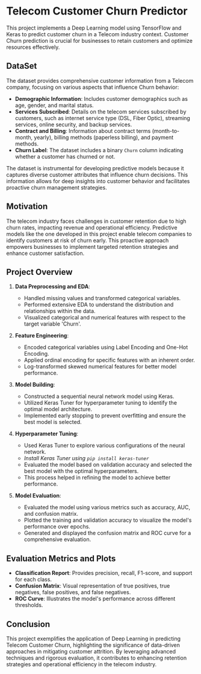 # Telecom Customer Churn Predictor

This project implements a Deep Learning model using TensorFlow and Keras to predict customer churn in a Telecom industry context. Customer Churn prediction is crucial for businesses to retain customers and optimize resources effectively.

## DataSet
The dataset provides comprehensive customer information from a Telecom company, focusing on various aspects that influence Churn behavior:
- **Demographic Information**: Includes customer demographics such as age, gender, and marital status.
- **Services Subscribed**: Details on the telecom services subscribed by customers, such as internet service type (DSL, Fiber Optic), streaming services, online security, and backup services.
- **Contract and Billing**: Information about contract terms (month-to-month, yearly), billing methods (paperless billing), and payment methods.
- **Churn Label**: The dataset includes a binary `Churn` column indicating whether a customer has churned or not.

The dataset is instrumental for developing predictive models because it captures diverse customer attributes that influence churn decisions. This information allows for deep insights into customer behavior and facilitates proactive churn management strategies.

## Motivation
The telecom industry faces challenges in customer retention due to high churn rates, impacting revenue and operational efficiency. Predictive models like the one developed in this project enable telecom companies to identify customers at risk of churn early. This proactive approach empowers businesses to implement targeted retention strategies and enhance customer satisfaction.

## Project Overview

1. **Data Preprocessing and EDA**: 
    - Handled missing values and transformed categorical variables.
    - Performed extensive EDA to understand the distribution and relationships within the data.
    - Visualized categorical and numerical features with respect to the target variable 'Churn'.

2. **Feature Engineering**:
    - Encoded categorical variables using Label Encoding and One-Hot Encoding.
    - Applied ordinal encoding for specific features with an inherent order.
    - Log-transformed skewed numerical features for better model performance.

3. **Model Building**:
    - Constructed a sequential neural network model using Keras.
    - Utilized Keras Tuner for hyperparameter tuning to identify the optimal model architecture.
    - Implemented early stopping to prevent overfitting and ensure the best model is selected.

4. **Hyperparameter Tuning**:
    - Used Keras Tuner to explore various configurations of the neural network.
    - *Install Keras Tuner using `pip install keras-tuner`*
    - Evaluated the model based on validation accuracy and selected the best model with the optimal hyperparameters.
    - This process helped in refining the model to achieve better performance.

5. **Model Evaluation**:
    - Evaluated the model using various metrics such as accuracy, AUC, and confusion matrix.
    - Plotted the training and validation accuracy to visualize the model's performance over epochs.
    - Generated and displayed the confusion matrix and ROC curve for a comprehensive evaluation.

## Evaluation Metrics and Plots

- **Classification Report**: Provides precision, recall, F1-score, and support for each class.
- **Confusion Matrix**: Visual representation of true positives, true negatives, false positives, and false negatives.
- **ROC Curve**: Illustrates the model's performance across different thresholds.

## Conclusion
This project exemplifies the application of Deep Learning in predicting Telecom Customer Churn, highlighting the significance of data-driven approaches in mitigating customer attrition. By leveraging advanced techniques and rigorous evaluation, it contributes to enhancing retention strategies and operational efficiency in the telecom industry.
